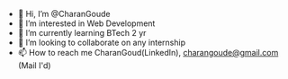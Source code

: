 - 👋 Hi, I’m @CharanGoude
- 👀 I’m interested in Web Development 
- 🌱 I’m currently learning BTech 2 yr
- 💞️ I’m looking to collaborate on any internship 
- 📫 How to reach me CharanGoud(LinkedIn), charangoude@gmail.com (Mail I'd)

<!---
CharanGoude/CharanGoude is a ✨ special ✨ repository because its `README.md` (this file) appears on your GitHub profile.
You can click the Preview link to take a look at your changes.
--->
